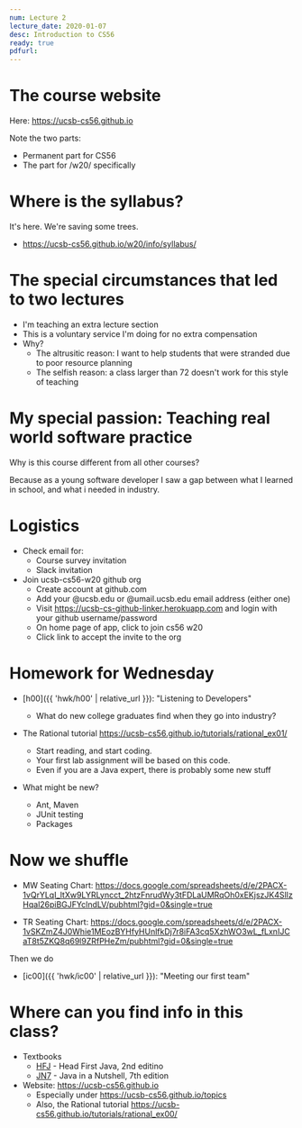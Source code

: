 ```yaml
---
num: Lecture 2
lecture_date: 2020-01-07
desc: Introduction to CS56
ready: true
pdfurl:
---
```


<div style="display:none;">https://ucsb-cs56.github.io/w20/lectures/lect02
</div>


# The course website

Here: <https://ucsb-cs56.github.io>

Note the two parts:
* Permanent part for CS56
* The part for /w20/ specifically

# Where is the syllabus?

It's here.  We're saving some trees.

* <https://ucsb-cs56.github.io/w20/info/syllabus/>

# The special circumstances that led to two lectures

* I'm teaching an extra lecture section
* This is a voluntary service I'm doing for no extra compensation
* Why?
   * The altrusitic reason: I want to help students that were stranded due to poor resource planning
   * The selfish reason: a class larger than 72 doesn't work for this style of teaching

# My special passion: Teaching real world software practice

Why is this course different from all other courses?

Because as a young software developer I saw a gap between what I learned in school, and what i needed in industry.

# Logistics

* Check email for:
  * Course survey invitation
  * Slack invitation
* Join ucsb-cs56-w20 github org
  * Create account at github.com
  * Add your @ucsb.edu or @umail.ucsb.edu email address (either one)
  * Visit <https://ucsb-cs-github-linker.herokuapp.com> and login with your github username/password
  * On home page of app, click to join cs56 w20
  * Click link to accept the invite to the org


# Homework for Wednesday

* [h00]({{ 'hwk/h00' | relative_url }}): "Listening to Developers"
   * What do new college graduates find when they go into industry?

*  The Rational tutorial <https://ucsb-cs56.github.io/tutorials/rational_ex01/>
   * Start reading, and start coding.
   * Your first lab assignment will be based on this code.
   * Even if you are a Java expert, there is probably some new stuff
   
* What might be new?
   * Ant, Maven
   * JUnit testing
   * Packages

# Now we shuffle

* MW Seating Chart: <https://docs.google.com/spreadsheets/d/e/2PACX-1vQrYLqI_ltXw9LYRLyncct_2htzFnrudWy3tFDLaUMRqOh0xEKjszJK4SlIzHqal26piBGJFYclndLV/pubhtml?gid=0&single=true>

* TR Seating Chart: <https://docs.google.com/spreadsheets/d/e/2PACX-1vSKZmZ4J0Whie1MEozBYHfyHUnlfkDj7r8iFA3cq5XzhWO3wL_fLxnIJCaT8t5ZKQ8q69l9ZRfPHeZm/pubhtml?gid=0&single=true>

Then we do 
* [ic00]({{ 'hwk/ic00' | relative_url }}): "Meeting our first team"


# Where can you find info in this class?

* Textbooks
   * [HFJ](https://ucsb-cs56.github.io/textbooks/HFJ) - Head First Java, 2nd editino
   * [JN7](https://ucsb-cs56.github.io/textbooks/JN7) - Java in a Nutshell, 7th edition
* Website: <https://ucsb-cs56.github.io>
   * Especially under <https://ucsb-cs56.github.io/topics>
   * Also, the Rational tutorial <https://ucsb-cs56.github.io/tutorials/rational_ex00/>

